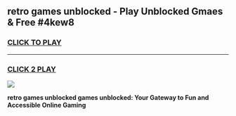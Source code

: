 
## retro games unblocked - Play Unblocked Gmaes & Free #4kew8
<h3>
<a href="https://news.freeplayer.one?title=retro_games_unblocked&ref=03M">CLICK TO PLAY</a></h3>
<hr>

<h3>
<a href="https://news.freeplayer.one?title=retro_games_unblocked&ref=03M">CLICK 2 PLAY</a>
  
</h3>

<a href="https://news.freeplayer.one?title=retro_games_unblocked&ref=03M"><img src="https://clearcache.store/games.png"></a>


**retro games unblocked games unblocked: Your Gateway to Fun and Accessible Online Gaming**
